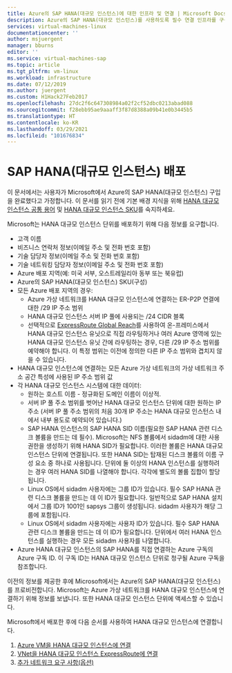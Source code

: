 ```yaml
---
title: Azure의 SAP HANA(대규모 인스턴스)에 대한 인프라 및 연결 | Microsoft Docs
description: Azure의 SAP HANA(대규모 인스턴스)를 사용하도록 필수 연결 인프라를 구성합니다.
services: virtual-machines-linux
documentationcenter: ''
author: msjuergent
manager: bburns
editor: ''
ms.service: virtual-machines-sap
ms.topic: article
ms.tgt_pltfrm: vm-linux
ms.workload: infrastructure
ms.date: 07/12/2019
ms.author: juergent
ms.custom: H1Hack27Feb2017
ms.openlocfilehash: 27dc2f6c647308984a02f2cf52dbc0213abad088
ms.sourcegitcommit: f28ebb95ae9aaaff3f87d8388a09b41e0b3445b5
ms.translationtype: HT
ms.contentlocale: ko-KR
ms.lasthandoff: 03/29/2021
ms.locfileid: "101676834"
---
```

# <a name="sap-hana-large-instances-deployment"></a>SAP HANA(대규모 인스턴스) 배포 

이 문서에서는 사용자가 Microsoft에서 Azure의 SAP HANA(대규모 인스턴스) 구입을 완료했다고 가정합니다. 이 문서를 읽기 전에 기본 배경 지식을 위해 [HANA 대규모 인스턴스 공통 용어](hana-know-terms.md) 및 [HANA 대규모 인스턴스 SKU](hana-available-skus.md)를 숙지하세요.


Microsoft는 HANA 대규모 인스턴스 단위를 배포하기 위해 다음 정보를 요구합니다.

- 고객 이름
- 비즈니스 연락처 정보(이메일 주소 및 전화 번호 포함)
- 기술 담당자 정보(이메일 주소 및 전화 번호 포함)
- 기술 네트워킹 담당자 정보(이메일 주소 및 전화 번호 포함)
- Azure 배포 지역(예: 미국 서부, 오스트레일리아 동부 또는 북유럽)
- Azure의 SAP HANA(대규모 인스턴스) SKU(구성)
- 모든 Azure 배포 지역의 경우:
    - Azure 가상 네트워크를 HANA 대규모 인스턴스에 연결하는 ER-P2P 연결에 대한 /29 IP 주소 범위
    - HANA 대규모 인스턴스 서버 IP 풀에 사용되는 /24 CIDR 블록
    - 선택적으로 [ExpressRoute Global Reach](../../../expressroute/expressroute-global-reach.md)를 사용하여 온-프레미스에서 HANA 대규모 인스턴스 유닛으로 직접 라우팅하거나 여러 Azure 영역에 있는 HANA 대규모 인스턴스 유닛 간에 라우팅하는 경우, 다른 /29 IP 주소 범위를 예약해야 합니다. 이 특정 범위는 이전에 정의한 다른 IP 주소 범위와 겹치지 않을 수 있습니다.
- HANA 대규모 인스턴스에 연결하는 모든 Azure 가상 네트워크의 가상 네트워크 주소 공간 특성에 사용된 IP 주소 범위 값
- 각 HANA 대규모 인스턴스 시스템에 대한 데이터:
  - 원하는 호스트 이름 - 정규화된 도메인 이름이 이상적.
  - 서버 IP 풀 주소 범위를 벗어난 HANA 대규모 인스턴스 단위에 대한 원하는 IP 주소 (서버 IP 풀 주소 범위의 처음 30개 IP 주소는 HANA 대규모 인스턴스 내에서 내부 용도로 예약되어 있습니다.)
  - SAP HANA 인스턴스의 SAP HANA SID 이름(필요한 SAP HANA 관련 디스크 볼륨을 만드는 데 필수). Microsoft는 NFS 볼륨에서 sidadm에 대한 사용 권한을 생성하기 위해 HANA SID가 필요합니다. 이러한 볼륨은 HANA 대규모 인스턴스 단위에 연결됩니다. 또한 HANA SID는 탑재된 디스크 볼륨의 이름 구성 요소 중 하나로 사용됩니다. 단위에 둘 이상의 HANA 인스턴스를 실행하려는 경우 여러 HANA SID를 나열해야 합니다. 각각에 별도의 볼륨 집합이 할당됩니다.
  - Linux OS에서 sidadm 사용자에는 그룹 ID가 있습니다. 필수 SAP HANA 관련 디스크 볼륨을 만드는 데 이 ID가 필요합니다. 일반적으로 SAP HANA 설치에서 그룹 ID가 1001인 sapsys 그룹이 생성됩니다. sidadm 사용자가 해당 그룹에 포함됩니다.
  - Linux OS에서 sidadm 사용자에는 사용자 ID가 있습니다. 필수 SAP HANA 관련 디스크 볼륨을 만드는 데 이 ID가 필요합니다. 단위에서 여러 HANA 인스턴스를 실행하는 경우 모든 sidadm 사용자를 나열합니다. 
- Azure HANA 대규모 인스턴스의 SAP HANA를 직접 연결하는 Azure 구독의 Azure 구독 ID. 이 구독 ID는 HANA 대규모 인스턴스 단위로 청구될 Azure 구독을 참조합니다.

이전의 정보를 제공한 후에 Microsoft에서는 Azure의 SAP HANA(대규모 인스턴스)를 프로비전합니다. Microsoft는 Azure 가상 네트워크를 HANA 대규모 인스턴스에 연결하기 위해 정보를 보냅니다. 또한 HANA 대규모 인스턴스 단위에 액세스할 수 있습니다.

Microsoft에서 배포한 후에 다음 순서를 사용하여 HANA 대규모 인스턴스에 연결합니다.

1. [Azure VM을 HANA 대규모 인스턴스에 연결](hana-connect-azure-vm-large-instances.md)
2. [VNet을 HANA 대규모 인스턴스 ExpressRoute에 연결](hana-connect-vnet-express-route.md)
3. [추가 네트워크 요구 사항(옵션)](hana-additional-network-requirements.md)
